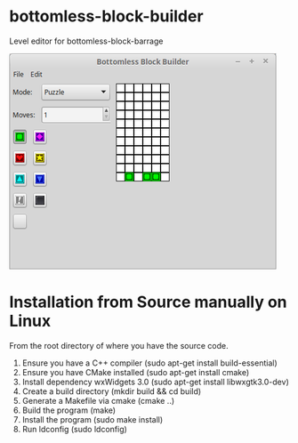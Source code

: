 # bottomless-block-builder
Level editor for bottomless-block-barrage

![Puzzle Editor](screenshots/puzzle.png)

# Installation from Source manually on Linux
From the root directory of where you have the source code.
 1. Ensure you have a C++ compiler (sudo apt-get install build-essential)
 2. Ensure you have CMake installed (sudo apt-get install cmake)
 3. Install dependency wxWidgets 3.0 (sudo apt-get install libwxgtk3.0-dev)
 4. Create a build directory (mkdir build && cd build)
 5. Generate a Makefile via cmake (cmake ..)
 6. Build the program (make)
 7. Install the program (sudo make install)
 8. Run ldconfig (sudo ldconfig)

